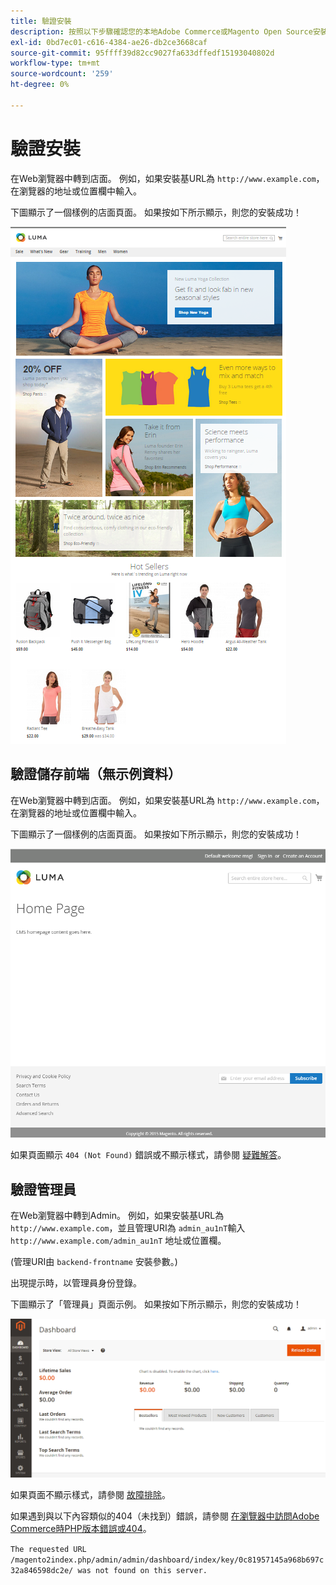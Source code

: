 ```yaml
---
title: 驗證安裝
description: 按照以下步驟確認您的本地Adobe Commerce或Magento Open Source安裝成功。
exl-id: 0bd7ec01-c616-4384-ae26-db2ce3668caf
source-git-commit: 95ffff39d82cc9027fa633dffedf15193040802d
workflow-type: tm+mt
source-wordcount: '259'
ht-degree: 0%

---
```


# 驗證安裝

在Web瀏覽器中轉到店面。 例如，如果安裝基URL為 `http://www.example.com`，在瀏覽器的地址或位置欄中輸入。

下圖顯示了一個樣例的店面頁面。 如果按如下所示顯示，則您的安裝成功！

![有盧瑪主題的店面](../../assets/installation/install-success_store-luma.png)

## 驗證儲存前端（無示例資料）

在Web瀏覽器中轉到店面。 例如，如果安裝基URL為 `http://www.example.com`，在瀏覽器的地址或位置欄中輸入。

下圖顯示了一個樣例的店面頁面。 如果按如下所示顯示，則您的安裝成功！

![驗證安裝成功的Storefront](../../assets/installation/install-success_store.png)

如果頁面顯示 `404 (Not Found)` 錯誤或不顯示樣式，請參閱 [疑難解答](https://support.magento.com/hc/en-us/articles/360032994352)。

## 驗證管理員

在Web瀏覽器中轉到Admin。 例如，如果安裝基URL為 `http://www.example.com`，並且管理URI為 `admin_au1nT`輸入 `http://www.example.com/admin_au1nT` 地址或位置欄。

(管理URI由 `backend-frontname` 安裝參數。)

出現提示時，以管理員身份登錄。

下圖顯示了「管理員」頁面示例。 如果按如下所示顯示，則您的安裝成功！

![驗證成功安裝的管理員](../../assets/installation/install_success_admin.png)

如果頁面不顯示樣式，請參閱 [故障排除](https://support.magento.com/hc/en-us/articles/360032994352)。

如果遇到與以下內容類似的404（未找到）錯誤，請參閱 [在瀏覽器中訪問Adobe Commerce時PHP版本錯誤或404](https://support.magento.com/hc/en-us/articles/360033117152)。

`The requested URL /magento2index.php/admin/admin/dashboard/index/key/0c81957145a968b697c32a846598dc2e/ was not found on this server.`
